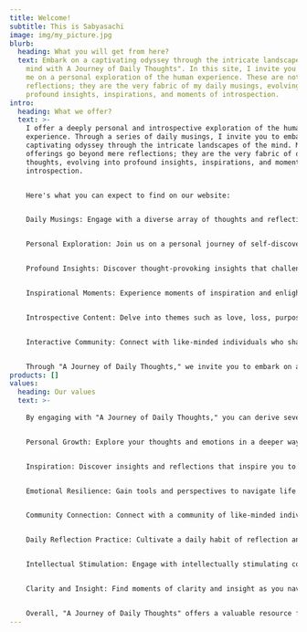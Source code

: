 ```yaml
---
title: Welcome!
subtitle: This is Sabyasachi
image: img/my_picture.jpg
blurb:
  heading: What you will get from here?
  text: Embark on a captivating odyssey through the intricate landscapes of my
    mind with A Journey of Daily Thoughts". In this site, I invite you to join
    me on a personal exploration of the human experience. These are not just
    reflections; they are the very fabric of my daily musings, evolving into
    profound insights, inspirations, and moments of introspection.
intro:
  heading: What we offer?
  text: >-
    I offer a deeply personal and introspective exploration of the human
    experience. Through a series of daily musings, I invite you to embark on a
    captivating odyssey through the intricate landscapes of the mind. My
    offerings go beyond mere reflections; they are the very fabric of our daily
    thoughts, evolving into profound insights, inspirations, and moments of
    introspection.


    Here's what you can expect to find on our website:


    Daily Musings: Engage with a diverse array of thoughts and reflections on various aspects of life, ranging from the mundane to the profound.


    Personal Exploration: Join us on a personal journey of self-discovery and introspection as we delve into the depths of the human psyche.


    Profound Insights: Discover thought-provoking insights that challenge conventional wisdom and offer new perspectives on timeless questions.


    Inspirational Moments: Experience moments of inspiration and enlightenment as we share stories, anecdotes, and observations that uplift the spirit.


    Introspective Content: Delve into themes such as love, loss, purpose, resilience, and growth, as we explore the rich tapestry of human emotions and experiences.


    Interactive Community: Connect with like-minded individuals who share a passion for personal growth and introspection, fostering meaningful discussions and exchanges of ideas.


    Through "A Journey of Daily Thoughts," we invite you to embark on a transformative voyage of self-discovery and contemplation, where every day brings new opportunities for insight and enlightenment. Join us as we navigate the intricate landscapes of the mind together, one thought at a time.
products: []
values:
  heading: Our values
  text: >-
    
    By engaging with "A Journey of Daily Thoughts," you can derive several valuable benefits:


    Personal Growth: Explore your thoughts and emotions in a deeper way, leading to enhanced self-awareness and personal growth.


    Inspiration: Discover insights and reflections that inspire you to see the world from new perspectives, fostering creativity and innovation in your own life.


    Emotional Resilience: Gain tools and perspectives to navigate life's challenges with greater resilience and grace, learning to adapt and thrive in the face of adversity.


    Community Connection: Connect with a community of like-minded individuals who share a passion for introspection and personal development, offering support, encouragement, and diverse perspectives.


    Daily Reflection Practice: Cultivate a daily habit of reflection and introspection, which can lead to increased mindfulness, gratitude, and overall well-being.


    Intellectual Stimulation: Engage with intellectually stimulating content that challenges your assumptions and stimulates your curiosity about the complexities of the human experience.


    Clarity and Insight: Find moments of clarity and insight as you navigate through the complexities of life, helping you make informed decisions and live with greater intentionality.


    Overall, "A Journey of Daily Thoughts" offers a valuable resource for individuals seeking to deepen their understanding of themselves and the world around them, fostering growth, connection, and profound insights along the way.
---
```

